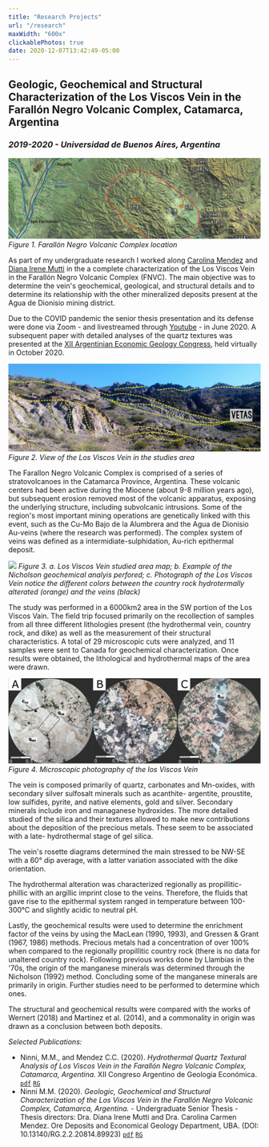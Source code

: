 ```yaml
---
title: "Research Projects"
url: "/research"
maxWidth: "600x"
clickablePhotos: true
date: 2020-12-07T13:42:49-05:00
---
```

Geologic, Geochemical and Structural Characterization of the Los Viscos Vein in the Farallón Negro Volcanic Complex, Catamarca, Argentina
------------
### *2019-2020 - Universidad de Buenos Aires, Argentina*

![](THESIS1.png)
*Figure 1. Farallón Negro Volcanic Complex location*

As part of my undergraduate research I worked along [Carolina Mendez](https://www.researchgate.net/profile/Carolina_Mendez4) and [Diana Irene Mutti](https://www.researchgate.net/profile/Diana_Mutti) in the a complete characterization of the Los Viscos Vein in the Farallón Negro Volcanic Complex (FNVC). The main objective was to determine the vein's geochemical, geological, and structural details and to determine its relationship with the  other mineralized deposits present at the Agua de Dionisio mining district. 

Due to the COVID pandemic the senior thesis presentation and its defense were done via Zoom - and livestreamed through [Youtube](https://www.youtube.com/watch?v=p_2AefgZFeY&t=7308s) - in June 2020. A subsequent paper with detailed analyses of the quartz textures was presented at the [XII Argentinian Economic Geology Congress](https://www.aage.org.ar/actas/), held virtually in October 2020.

![](THESIS2.png)
*Figure 2. View of the Los Viscos Vein in the studies area*

The Farallon Negro Volcanic Complex is comprised of a series of stratovolcanoes in the Catamarca Province, Argentina. These volcanic centers had been active during the Miocene (about 9-8 million years ago), but subsequent erosion removed most of the volcanic apparatus, exposing the underlying structure, including subvolcanic intrusions. Some of the region's most important mining operations are genetically linked with this event, such as the Cu-Mo Bajo de la Alumbrera and the Agua de Dionisio Au-veins (where the research was performed). The complex system of veins was defined as a intermidiate-sulphidation, Au-rich epithermal deposit.

![](THESISVS.png)
*Figure 3. a. Los Viscos Vein studied area map; b. Example of the Nicholson geochemical analyis perfored; c. Photograph of the Los Viscos Vein notice the different colors between the country rock hydrotermally alterated (orange) and the veins (black)*

The study was performed in a 6000km2 area in the SW portion of the Los Viscos Vain. The field trip focused primarily on the recollection of samples from all three different lithologies present (the hydrothermal vein, country rock, and dike) as well as the measurement of their structural characteristics. A total of 29 microscopic cuts were analyzed, and 11 samples were sent to Canada for geochemical characterization. Once results were obtained, the lithological and hydrothermal maps of the area were drawn.

![](THESIS3.png)
*Figure 4. Microscopic photography of the los Viscos Vein*

 
The vein is composed primarily of quartz, carbonates and Mn-oxides, with secondary silver sulfosalt minerals such as  acanthite- argentite, proustite, low sulfides, pyrite, and native elements, gold and silver. Secondary minerals include iron and managanese hydroxides. The more detailed studied of the silica and their textures allowed to make new contributions about the deposition of the precious metals. These seem to be associated with a late- hydrothermal stage of gel silica. 

The vein's rosette diagrams determined the main stressed to be NW-SE with a 60° dip average, with a latter variation associated with the dike orientation.

The hydrothermal alteration was characterized regionally as propillitic-phillic with an argillic imprint close to the veins. Therefore, the fluids that gave rise to the epithermal system ranged in temperature between 100-300°C and slightly acidic to neutral pH. 


Lastly, the geochemical results were used to determine the enrichment factor of the veins by using the MacLean (1990, 1993), and Gressen & Grant (1967, 1986) methods. Precious metals had a concentration of over 100% when compared to the regionally propillitic country rock (there is no data for unaltered country rock). Following previous works done by Llambias in the '70s, the origin of the manganese minerals was determined through the Nicholson (1992) method. Concluding some of the manganese minerals are primarily in origin. Further studies need to be performed to determine which ones. 

The structural and geochemical results were compared with the works of Wernert (2018) and Martinez et al. (2014), and a commonality in origin was drawn as a conclusion between both deposits. 

*Selected Publications:*

- Ninni, M.M., and Mendez C.C. (2020). *Hydrothermal Quartz Textural Analysis of Los Viscos Vein in the Farallón Negro Volcanic Complex, Catamarca, Argentina.* XII Congreso Argentino de Geologia Económica. [`pdf`](https://drive.google.com/file/d/1Apxt0jZECa7j4mfTqfuyGVcUsagl0VJz/view?usp=sharing) [`RG`](https://www.researchgate.net/publication/347948976_Analisis_Textural_De_La_Silice_Hidrotermal_En_La_Veta_Los_Viscos_Del_Complejo_Volcanico_Farallon_Negro_Catamarca_Argentina)
- Ninni M.M. (2020). *Geologic, Geochemical and Structural Characterization of the Los Viscos Vein in the Farallón Negro Volcanic Complex, Catamarca, Argentina.* - Undergraduate Senior Thesis - Thesis directors: Dra. Diana Irene Mutti and Dra. Carolina Carmen Mendez. Ore Deposits and Economical Geology Department, UBA. (DOI: 10.13140/RG.2.2.20814.89923)
[`pdf`](https://drive.google.com/file/d/1AkX23Grf_VeDCpRQQZ1qXib9Wr_IXu8N/view?usp=sharing) [`RG`](http://localhost:1313/cv/#profile)


